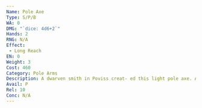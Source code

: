 ```yaml
---
Name: Pole Axe
Type: S/P/B
WA: 0
DMG: "`dice: 4d6+2`"
Hands: 2
RNG: N/A
Effect:
 - Long Reach
EN: 0
Weight: 3
Cost: 460
Category: Pole Arms
Description: A dwarven smith in Poviss creat- ed this light pole axe. A long pole endin’ in a heavy axe blade with a spike on top and a hammer head on the back. Heh, the weapon was de- signed to be versatile and fight any armor. Gotta have good weapons to be politically neutral.
Avail: P
Rel: 10
Conc: N/A
---
```

